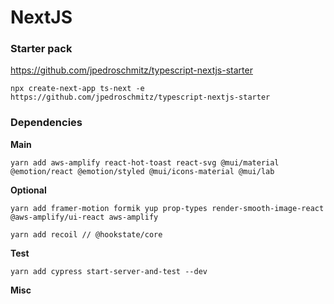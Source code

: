 # NextJS

### Starter pack

https://github.com/jpedroschmitz/typescript-nextjs-starter

```
npx create-next-app ts-next -e https://github.com/jpedroschmitz/typescript-nextjs-starter
```

### Dependencies

**Main**

```
yarn add aws-amplify react-hot-toast react-svg @mui/material @emotion/react @emotion/styled @mui/icons-material @mui/lab
```

**Optional**

```
yarn add framer-motion formik yup prop-types render-smooth-image-react @aws-amplify/ui-react aws-amplify

yarn add recoil // @hookstate/core
```

**Test**

```
yarn add cypress start-server-and-test --dev

```

**Misc**

```

```
